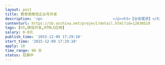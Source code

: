 ```yaml
---                
layout: post       
title: 教育类微信企业号开发           
description: '<p>                                </p><h3>【业务需求】</h3><h4>一、项目描述</h4><p>基于微信企业号，利用h5页面开发技术和微信开发技术，开发在线教育平台，包涵前端和后台。</p><h4>二、功能需求</h4><p>1、可参考365好老师、跟谁学 。</p><p>2、能够自适应手机端和平板（常用移动设备）。</p><p>2、详细要求看附件需求列表。</p><h4>三、现有资源</h4><p>1、没UI和原型 完全需要从零开始。</p><p>2、只有附件中的功能需求列表。</p><p>3、具体情况我们确认开发者后可以详谈。</p><h4>四、技术要求</h4><p><span style="color: rgb(51, 51, 51); font-size: 14px;">h5、微信开发、熟练掌握api。</span><br></p><h4>五、非功能性要求</h4><p>1、开发人员可以和我们沟通更详细的业务需求，我们也很希望能够得到开发者的最佳方案。我们希望能够和接包方（开发人员）建立良好、长期的合作关系。</p><p>2、页面简洁友好。</p><h3>【人员要求】</h3><h4>一、能力要求</h4><p>1、优先考虑做过类似项目的接包方，开发人员需要至少三年开发经验。</p><p>2、能有质保服务的团队和个人接包。（具体期限可协商，不能提供质保服务请不要报名）。</p><h4>二、其他要求</h4><p>我们项目是无预算的，希望在筛选的过程中看到您中肯的预算。后续的费用我们会按照平台规则打入。</p><h3>【交付要求】</h3><h4>一、交付物要求</h4><p>1、产品开发完毕并通过线上测试。</p><p>2、交付开发文档。</p><h4>二、验收基准</h4><p>1、产品开发完毕并通过线上测试</p><p>2、功能完善，无BUG。</p><p>3、使用流畅，无明显卡顿。</p><h3>【支付方式】</h3><p>按照报名者的方式双方协商，可以一次性可以分阶段（具体可以协商）。</p><p><span style="color: rgb(0, 0, 0); font-size: 1.17rem;"><br></span></p><p><br></p><h3><br></h3><p>                            </p>'     
contenturl: https://zb.oschina.net/project/detail.html?id=12030519      
tags: [h5,微信开发,HTML5应用]            
salary: 0-0元          
publish_time: '2015-12-09 17:29:10'         
start_time: '2015-12-09 17:29:10'           
apply: 18                   
time_range: 60 天              
status: 招募中                  
---                 
```

